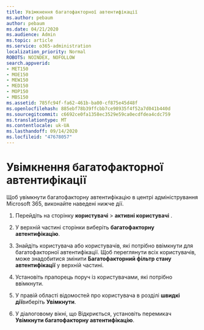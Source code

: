 ```yaml
---
title: Увімкнення багатофакторної автентифікації
ms.author: pebaum
author: pebaum
ms.date: 04/21/2020
ms.audience: Admin
ms.topic: article
ms.service: o365-administration
localization_priority: Normal
ROBOTS: NOINDEX, NOFOLLOW
search.appverid:
- MET150
- MOE150
- MEW150
- MED150
- MOP150
- MBS150
ms.assetid: 785fc94f-fa62-461b-ba00-cf875e45d48f
ms.openlocfilehash: 885ebf78b39ffcbb7ce98935f4f52a7d041b440d
ms.sourcegitcommit: c6692ce0fa1358ec3529e59ca0ecdfdea4cdc759
ms.translationtype: MT
ms.contentlocale: uk-UA
ms.lasthandoff: 09/14/2020
ms.locfileid: "47678057"
---
```

# <a name="enable-multi-factor-authentication"></a>Увімкнення багатофакторної автентифікації

Щоб увімкнути багатофакторну автентифікацію в центрі адміністрування Microsoft 365, виконайте наведені нижче дії.

1. Перейдіть на сторінку **користувачі** \> **активні користувачі** .
    
2. У верхній частині сторінки виберіть **багатофакторну автентифікацію**. 
    
3. Знайдіть користувача або користувачів, які потрібно ввімкнути для багатофакторної автентифікації. Щоб переглянути всіх користувачів, може знадобитися змінити **Багатофакторний фільтр стану автентифікації** у верхній частині.
    
4. Установіть прапорець поруч із користувачами, які потрібно ввімкнути.
    
5.  У правій області відомостей про користувача в розділі **швидкі дії**виберіть **Увімкнути**. 
    
6. У діалоговому вікні, що Відкриється, установіть перемикач **Увімкнути багатофакторну автентифікацію**. 
    

